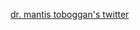 [dr. mantis toboggan's twitter](https://twitter.com/DannyDeVito?ref_src=twsrc%5Egoogle%7Ctwcamp%5Eserp%7Ctwgr%5Eauthor)
